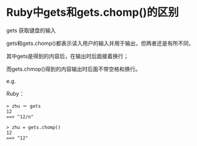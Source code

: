 # Ruby中gets和gets.chomp()的区别 

gets 获取键盘的输入

gets和gets.chomp()都表示读入用户的输入并用于输出，但两者还是有所不同，

其中gets是得到的内容后，在输出时后面接着换行；

而gets.chmop()得到的内容输出时后面不带空格和换行。


e.g. 

Ruby：
    
    > zhu ＝ gets
    12
    ==> "12/n"
    
    > zhu = gets.chomp()
    12
    ==> "12"
    
